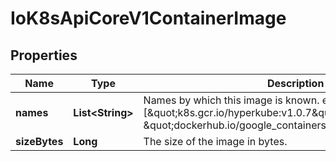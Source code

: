 
# IoK8sApiCoreV1ContainerImage

## Properties
Name | Type | Description | Notes
------------ | ------------- | ------------- | -------------
**names** | **List&lt;String&gt;** | Names by which this image is known. e.g. [\&quot;k8s.gcr.io/hyperkube:v1.0.7\&quot;, \&quot;dockerhub.io/google_containers/hyperkube:v1.0.7\&quot;] | 
**sizeBytes** | **Long** | The size of the image in bytes. |  [optional]



